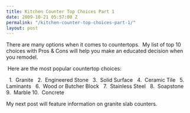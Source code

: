 ```yaml
---
title: Kitchen Counter Top Choices Part 1
date: 2009-10-21 05:57:00 Z
permalink: "/kitchen-counter-top-choices-part-1/"
layout: post
---
```


There are many options when it comes to countertops.  My list of top 10 choices with Pros &amp; Cons will help you make an educated decision when you remodel.

 Here are the most popular countertop choices:
<div class="separator" style="clear: both; text-align: center;"><a style="clear: right; cssfloat: right; float: right; margin-bottom: 1em; margin-left: 1em;" href="http://2.bp.blogspot.com/_7AGTcxqqYm8/St8VkVy_MEI/AAAAAAAAAF4/KVMYFrXrpvg/s1600-h/images.jpg"><img src="http://2.bp.blogspot.com/_7AGTcxqqYm8/St8VkVy_MEI/AAAAAAAAAF4/KVMYFrXrpvg/s400/images.jpg" border="0" alt="" /></a></div>
  1.  Granite
  2.  Engineered Stone
  3.  Solid Surface
  4.  Ceramic Tile<a style="clear: right; cssfloat: right; float: right; margin-bottom: 1em; margin-left: 1em;" href="http://4.bp.blogspot.com/_7AGTcxqqYm8/St8WkAFq23I/AAAAAAAAAGI/rSPFZs6vioA/s1600-h/silestone.jpg"><img src="http://4.bp.blogspot.com/_7AGTcxqqYm8/St8WkAFq23I/AAAAAAAAAGI/rSPFZs6vioA/s200/silestone.jpg" border="0" alt="" /></a>
  5.  Laminants
  6.  Wood or Butcher Block
  7.  Stainless Steel
  8.  Soapstone
  9.  Marble
10.  Concrete

My next post will feature information on granite slab counters.

